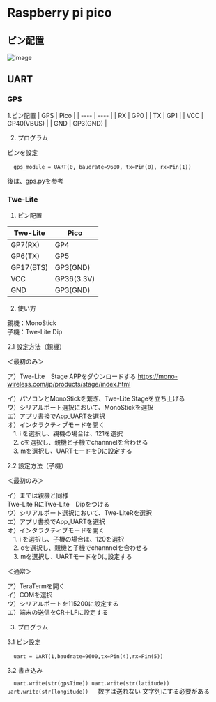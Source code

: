 # Raspberry pi pico


## ピン配置

![image](https://user-images.githubusercontent.com/54015319/124367560-2db3e680-dc93-11eb-81b0-5dbb4a602426.png)

## UART


### GPS
1.ピン配置
| GPS  | Pico |
| ---- | ---- |
| RX   | GP0  |
| TX   | GP1  |
| VCC  | GP40(VBUS) |
| GND  | GP3(GND) |

2. プログラム

ピンを設定

 ` ` ` 
gps_module = UART(0, baudrate=9600, tx=Pin(0), rx=Pin(1))
 ` ` ` 

後は、gps.pyを参考

### Twe-Lite
1. ピン配置

| Twe-Lite  | Pico       |
----      | ----       
| GP7(RX)   | GP4        |
| GP6(TX)   | GP5        |
| GP17(BTS) | GP3(GND)   |
| VCC       | GP36(3.3V) |
| GND       | GP3(GND)   |

2. 使い方

親機：MonoStick<br>
子機：Twe-Lite Dip<br>

2.1 設定方法（親機）

＜最初のみ＞

ア）Twe-Lite　Stage APPをダウンロードする
https://mono-wireless.com/jp/products/stage/index.html

イ）パソコンとMonoStickを繋ぎ、Twe-Lite Stageを立ち上げる<br>
ウ）シリアルポート選択において、MonoStickを選択<br>
エ）アプリ書換でApp_UARTを選択<br>
オ）インタラクティブモードを開く<br>
　1. i を選択し、親機の場合は、121を選択<br>
　2. cを選択し、親機と子機でchannnelを合わせる<br>
　3. mを選択し、UARTモードをDに設定する<br>

2.2 設定方法（子機）

＜最初のみ＞

イ）までは親機と同様<br>
Twe-Lite RにTwe-Lite　Dipをつける<br>
ウ）シリアルポート選択において、Twe-LiteRを選択<br>
エ）アプリ書換でApp_UARTを選択<br>
オ）インタラクティブモードを開く<br>
　1. i を選択し、子機の場合は、120を選択<br>
　2. cを選択し、親機と子機でchannnelを合わせる<br>
　3. mを選択し、UARTモードをDに設定する<br>

＜通常＞

ア）TeraTermを開く<br>
イ）COMを選択<br>
ウ）シリアルポートを115200に設定する<br>
エ）端末の送信をCR＋LFに設定する<br>

3. プログラム

3.1 ピン設定

 ` ` ` 
 uart = UART(1,baudrate=9600,tx=Pin(4),rx=Pin(5))
 ` ` ` 

3.2 書き込み

 ` ` ` 
uart.write(str(gpsTime))
uart.write(str(latitude))
uart.write(str(longitude)) 
 ` ` ` 
 数字は送れない
 文字列にする必要がある
